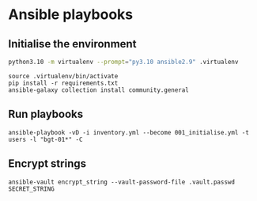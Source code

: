 # Ansible playbooks

## Initialise the environment

```bash
python3.10 -m virtualenv --prompt="py3.10 ansible2.9" .virtualenv
```

```
source .virtualenv/bin/activate
pip install -r requirements.txt
ansible-galaxy collection install community.general
```

## Run playbooks

```
ansible-playbook -vD -i inventory.yml --become 001_initialise.yml -t users -l "bgt-01*" -C
```

## Encrypt strings

```
ansible-vault encrypt_string --vault-password-file .vault.passwd SECRET_STRING
```

